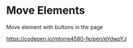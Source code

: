 # Move Elements

Move element with buttons in the page

https://codepen.io/mtorre4580-fe/pen/eYdwpYJ